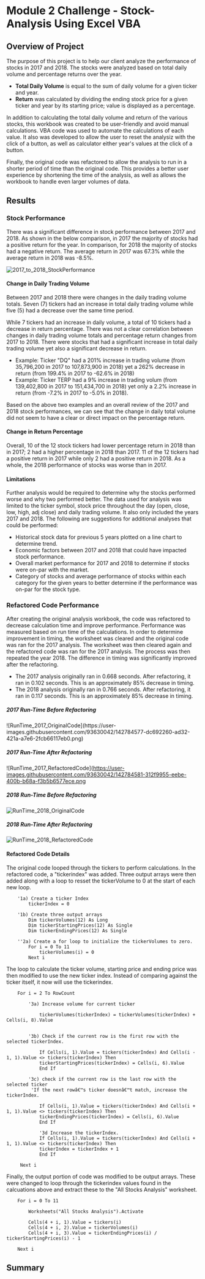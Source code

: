 # Module 2 Challenge - Stock-Analysis Using Excel VBA


## Overview of Project
The purpose of this project is to help our client analyze the performance of stocks in 2017 and 2018. The stocks were analyzed based on total daily volume and percentage returns over the year. 
- **Total Daily Volume** is equal to the sum of daily volume for a given ticker and year. 
- **Return** was calculated by dividing the ending stock price for a given ticker and year by its starting price; value is displayed as a percentage.

In addition to calculating the total daily volume and return of the various stocks, this workbook was created to be user-friendly and avoid manual calculations. VBA code was used to automate the calculations of each value. It also was developed to allow the user to reset the analysiz with the click of a button, as well as calculator either year's values at the click of a button. 

Finally, the original code was refactored to allow the analysis to run in a shorter period of time than the original code. This provides a better user experience by shortening the time of the analysis, as well as allows the workbook to handle even larger volumes of data. 

## Results

### Stock Performance
There was a significant difference in stock performance between 2017 and 2018. As shown in the below comparison, in 2017 the majority of stocks had a positive return for the year. In comparison, for 2018 the majority of stocks had a negative return. The average return in 2017 was 67.3% while the average return in 2018 was -8.5%. 

![2017_to_2018_StockPerformance](https://user-images.githubusercontent.com/93630042/142767828-08f1d8bb-6dd1-4545-a450-1dcf6b1e5d20.png)

#### Change in Daily Trading Volume
Between 2017 and 2018 there were changes in the daily trading volume totals. Seven (7) tickers had an increase in total daily trading volume while five (5) had a decrease over the same time period. 

While 7 tickers had an increase in daily volume, a total of 10 tickers had a decrease in return percentage. There was not a clear correlation between changes in daily trading volume totals and percentage return changes from 2017 to 2018. There were stocks that had a significant increase in total daily trading volume yet also a significant decrease in return. 
- Example: Ticker "DQ" had a 201% increase in trading volume (from 35,796,200 in 2017 to 107,873,900 in 2018) yet a 262% decrease in return (from 199.4% in 2017 to -62.6% in 2018)
- Example: Ticker TERP had a 9% increase in trading volum (from 139,402,800 in 2017 to 151,434,700 in 2018) yet only a 2.2% increase in return (from -7.2% in 2017 to -5.0% in 2018).

Based on the above two examples and an overall review of the 2017 and 2018 stock performances, we can see that the change in daily total volume did not seem to have a clear or direct impact on the percentage return.

#### Change in Return Percentage
Overall, 10 of the 12 stock tickers had lower percentage return in 2018 than in 2017; 2 had a higher percentage in 2018 than 2017. 11 of the 12 tickers had a positive return in 2017 while only 2 had a positive return in 2018. As a whole, the 2018 performance of stocks was worse than in 2017. 

#### Limitations
Further analysis would be required to determine why the stocks performed worse and why two performed better. The data used for analysis was limited to the ticker symbol, stock price throughout the day (open, close, low, high, adj close) and daily trading volume. It also only included the years 2017 and 2018. The following are suggestions for additional analyses that could be performed:
 - Historical stock data for previous 5 years plotted on a line chart to determine trend.
 - Economic factors between 2017 and 2018 that could have impacted stock performance. 
 - Overall market performance for 2017 and 2018 to determine if stocks were on-par with the market.
 - Category of stocks and average performance of stocks within each category for the given years to better determine if the performance was on-par for the stock type.

### Refactored Code Performance
After creating the original analysis workbook, the code was refactored to decrease calculation time and improve performance. Performance was measured based on run time of the calculations. In order to determine improvement in timing, the worksheet was cleared and the original code was ran for the 2017 analysis. The worksheet was then cleared again and the refactored code was ran for the 2017 analysis. The process was then repeated the year 2018. The difference in timing was significantly improved after the refactoring. 
- The 2017 analysis originally ran in 0.668 seconds. After refactoring, it ran in 0.102 seconds. This is an approximately 85% decrease in timing.
- The 2018 analysis originally ran in 0.766 seconds. After refactoring, it ran in 0.117 seconds. This is an approximately 85% decrease in timing. 

##### 2017 Run-Time Before Refactoring
 <td>![RunTime_2017_OriginalCode](https://user-images.githubusercontent.com/93630042/142784577-dc692260-ad32-421a-a7e6-2fcb66117eb0.png)

##### 2017 Run-Time After Refactoring
![RunTime_2017_RefactoredCode](https://user-images.githubusercontent.com/93630042/142784581-312f9955-eebe-400b-b68a-f3b5b6577ece.png

##### 2018 Run-Time Before Refactoring
![RunTime_2018_OriginalCode](https://user-images.githubusercontent.com/93630042/142784584-78174600-eeea-4ae3-9626-b2451cd0acd1.png)

##### 2018 Run-Time After Refactoring
![RunTime_2018_RefactoredCode](https://user-images.githubusercontent.com/93630042/142784589-8edae95c-39e3-4e80-a65f-b6ee4e3692ae.png)

#### Refactored Code Details
The original code looped through the tickers to perform calculations. In the refactored code, a "tickerindex" was added. Three output arrays were then added along with a loop to resset the tickerVolume to 0 at the start of each new loop. 

```
    '1a) Create a ticker Index
        tickerIndex = 0
    
    '1b) Create three output arrays
        Dim tickerVolumes(12) As Long
        Dim tickerStartingPrices(12) As Single
        Dim tickerEndingPrices(12) As Single
    
    ''2a) Create a for loop to initialize the tickerVolumes to zero.
        For i = 0 To 11
            tickerVolumes(i) = 0
        Next i
 ```

The loop to calculate the ticker volume, starting price and ending price was then modified to use the new ticker index. Instead of comparing against the ticker itself, it now will use the tickerindex.

```
    For i = 2 To RowCount
    
        '3a) Increase volume for current ticker
           
            tickerVolumes(tickerIndex) = tickerVolumes(tickerIndex) + Cells(i, 8).Value
    
        
        '3b) Check if the current row is the first row with the selected tickerIndex.
            
            If Cells(i, 1).Value = tickers(tickerIndex) And Cells(i - 1, 1).Value <> tickers(tickerIndex) Then
            tickerStartingPrices(tickerIndex) = Cells(i, 6).Value
            End If
        
        '3c) check if the current row is the last row with the selected ticker
         'If the next rowâ€™s ticker doesnâ€™t match, increase the tickerIndex.

            If Cells(i, 1).Value = tickers(tickerIndex) And Cells(i + 1, 1).Value <> tickers(tickerIndex) Then
            tickerEndingPrices(tickerIndex) = Cells(i, 6).Value
            End If
            
            '3d Increase the tickerIndex.
            If Cells(i, 1).Value = tickers(tickerIndex) And Cells(i + 1, 1).Value <> tickers(tickerIndex) Then
            tickerIndex = tickerIndex + 1
            End If

     Next i
```

Finally, the output portion of code was modified to be output arrays. These were changed to loop through the tickerindex values found in the calcuations above and extract these to the "All Stocks Analysis" worksheet. 

```
    For i = 0 To 11
        
        Worksheets("All Stocks Analysis").Activate
        
        Cells(4 + i, 1).Value = tickers(i)
        Cells(4 + i, 2).Value = tickerVolumes(i)
        Cells(4 + i, 3).Value = tickerEndingPrices(i) / tickerStartingPrices(i) - 1
        
    Next i
```       

## Summary
